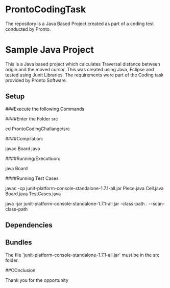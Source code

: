 # ProntoCodingTask
The repository is a Java Based Project created as part of a coding test conducted by Pronto.

# Sample Java Project

This is a Java based project which calculates Traversal distance between origin
and the moved cursor. This was created using Java, Eclipse and tested using Junit Libraries.
The requirements were part of the Coding task provided by Pronto Software. 

## Setup

###Execute the following Commands

####Enter the Folder src

cd ProntoCodingChallange\src

####Compilation:

javac Board.java

####Running/Executiuon:

java Board

####Running Test Cases

javac -cp junit-platform-console-standalone-1.7.1-all.jar Piece.java Cell.java Board.java TestCases.java


java -jar junit-platform-console-standalone-1.7.1-all.jar -class-path . --scan-class-path


## Dependencies


## Bundles

The file 'junit-platform-console-standalone-1.7.1-all.jar' must be in the src folder. 

##COnclusion

Thank you for the opportunity
